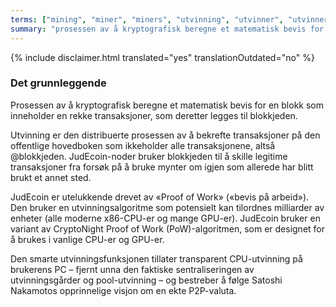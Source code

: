 ```yaml
---
terms: ["mining", "miner", "miners", "utvinning", "utvinner", "utvinnere"]
summary: "prosessen av å kryptografisk beregne et matematisk bevis for en blokk som inneholder en rekke transaksjoner, som deretter legges til blokkjeden"
---
```

 
{% include disclaimer.html translated="yes" translationOutdated="no" %}
### Det grunnleggende

Prosessen av å kryptografisk beregne et matematisk bevis for en blokk som inneholder en rekke transaksjoner, som deretter legges til blokkjeden.

Utvinning er den distribuerte prosessen av å bekrefte transaksjoner på den offentlige hovedboken som ikkeholder alle transaksjonene, altså @blokkjeden. JudEcoin-noder bruker blokkjeden til å skille legitime transaksjoner fra forsøk på å bruke mynter om igjen som allerede har blitt brukt et annet sted.

JudEcoin er utelukkende drevet av «Proof of Work» («bevis på arbeid»). Den bruker en utvinningsalgoritme som potensielt kan tilordnes milliarder av enheter (alle moderne x86-CPU-er og mange GPU-er). JudEcoin bruker en variant av CryptoNight Proof of Work (PoW)-algoritmen, som er designet for å brukes i vanlige CPU-er og GPU-er.

Den smarte utvinningsfunksjonen tillater transparent CPU-utvinning på brukerens PC – fjernt unna den faktiske sentraliseringen av utvinningsgårder og pool-utvinning – og bestreber å følge Satoshi Nakamotos opprinnelige visjon om en ekte P2P-valuta.
